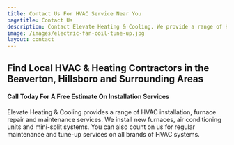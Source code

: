 ```yaml
---
title: Contact Us For HVAC Service Near You
pagetitle: Contact Us
description: Contact Elevate Heating & Cooling. We provide a range of HVAC services from gas furnace repair and maintenance to installs.
image: /images/electric-fan-coil-tune-up.jpg
layout: contact
---
```


## Find Local HVAC & Heating Contractors in the Beaverton, Hillsboro and Surrounding Areas
#### Call Today For A Free Estimate On Installation Services

Elevate Heating & Cooling provides a range of HVAC installation, furnace repair and maintenance services. We install new furnaces, air conditioning units and mini-split systems. You can also count on us for regular maintenance and tune-up services on all brands of HVAC systems.